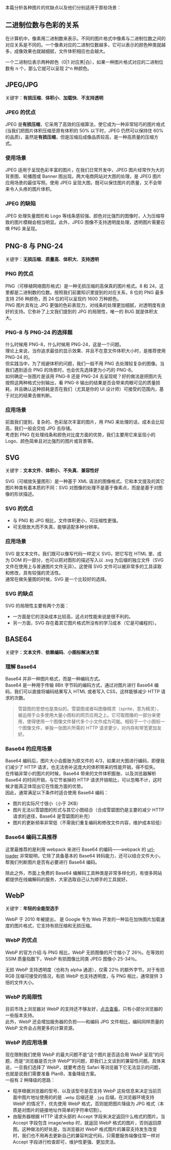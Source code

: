 本篇分析各种图片的优缺点以及他们分别适用于那些场景：

## 二进制位数与色彩的关系

在计算机中，像素用二进制数来表示。不同的图片格式中像素与二进制位数之间的对应关系是不同的。一个像素对应的二进制位数越多，它可以表示的颜色种类就越多，成像效果也就越细腻，文件体积相应也会越大。

一个二进制位表示两种颜色（0|1 对应黑|白），如果一种图片格式对应的二进制位数有 n 个，那么它就可以呈现 2^n 种颜色。

## JPEG/JPG

关键字：**有损压缩**、**体积小**、**加载快**、**不支持透明**

### JPEG 的优点

JPEG 是**有损压缩**，它采用了高效的压缩算法，使它成为一种非常轻巧的图片格式(当我们把图片体积压缩至原有体积的 50% 以下时，JPEG 仍然可以保持住 60% 的品质)，虽然是**有损压缩**，但是压缩后成像品质较高，是一种高质量的压缩方式。

### 使用场景

JPEG 适用于呈现色彩丰富的图片，在我们日常开发中，JPEG 图片经常作为大的背景图、轮播图或 Banner 图出现。两大电商网站对大图的处理，是 JPEG 图片应用场景的最佳写照。使用 JPEG 呈现大图，既可以保住图片的质量，又不会带来令人头疼的图片体积。

### JPEG 的缺陷

JPEG 处理矢量图形和 Logo 等线条感较强、颜色对比强烈的图像时，人为压缩导致的图片模糊会相当明显。此外，JPEG 图像不支持透明度处理，透明图片需要召唤 PNG 来呈现。

## PNG-8 与 PNG-24

关键字：**无损压缩**、**质量高**、**体积大**、**支持透明**

### PNG 的优点

PNG（可移植网络图形格式）是一种无损压缩的高保真的图片格式。8 和 24，这里都是二进制数的位数。按照我们前置知识里提到的对应关系，8 位的 PNG 最多支持 256 种颜色，而 24 位的可以呈现约 1600 万种颜色。  
PNG 图片具有比 JPG 更强的色彩表现力，对线条的处理更加细腻，对透明度有良好的支持。它弥补了上文我们提到的 JPG 的局限性，唯一的 BUG 就是体积太大。

### PNG-8 与 PNG-24 的选择题

什么时候用 PNG-8，什么时候用 PNG-24，这是一个问题。  
理论上来说，当你追求最佳的显示效果、并且不在意文件体积大小时，是推荐使用 PNG-24 的。  
但实践当中，为了规避体积的问题，我们一般不用 PNG 去处理较复杂的图像。当我们遇到适合 PNG 的场景时，也会优先选择更为小巧的 PNG-8。  
如何确定一张图片是该用 PNG-8 还是 PNG-24 去呈现呢？好的做法是把图片先按照这两种格式分别输出，看 PNG-8 输出的结果是否会带来肉眼可见的质量损耗，并且确认这种损耗是否在我们（尤其是你的 UI 设计师）可接受的范围内，基于对比的结果去做判断。

### 应用场景

前面我们提到，复杂的、色彩层次丰富的图片，用 PNG 来处理的话，成本会比较高，我们一般会交给 JPG 去存储。  
考虑到 PNG 在处理线条和颜色对比度方面的优势，我们主要用它来呈现小的 Logo、颜色简单且对比强烈的图片或背景等。

## SVG

关键字：**文本文件**、**体积小**、**不失真**、**兼容性好**

SVG（可缩放矢量图形）是一种基于 XML 语法的图像格式。它和本文提及的其它图片种类有着本质的不同：SVG 对图像的处理不是基于像素点，而是是基于对图像的形状描述。

### SVG 的优点

- 与 PNG 和 JPG 相比，文件体积更小，可压缩性更强。
- 可无限放大而不失真，能够适配多种分辨率。

### 应用场景

SVG 是文本文件。我们既可以像写代码一样定义 SVG，把它写在 HTML 里、成为 DOM 的一部分，也可以把对图形的描述写入以 .svg 为后缀的独立文件（SVG 文件在使用上与普通图片文件无异）。这使得 SVG 文件可以被非常多的工具读取和修改，具有较强的灵活性。  
通常在做矢量图的时候，SVG 是一个比较好的选择。

### SVG 的缺点

SVG 的局限性主要有两个方面：

- 一方面是它的渲染成本比较高，这点对性能来说是很不利的。
- 另一方面，SVG 存在着其它图片格式所没有的学习成本（它是可编程的）。

## BASE64

关键字：**文本文件**、**依赖编码**、**小图标解决方案**

### 理解 Base64

Base64 并非一种图片格式，而是一种编码方式。  
Base64 是一种用于传输 8Bit 字节码的编码方式，通过对图片进行 Base64 编码，我们可以直接将编码结果写入 HTML 或者写入 CSS，这样能够减少 HTTP 请求的次数。

> 雪碧图的思想也是类似的。雪碧图或者叫图像精灵（sprite，意为精灵），被运用于众多使用大量小图标的网页应用之上。它可取图像的一部分来使用，使得使用一个图像文件替代多个小文件成为可能。相较于一个小图标一个图像文件，单独一张图片所需的 HTTP 请求更少，对内存和带宽更加友好。

### Base64 的应用场景

Base64 编码后，图片大小会膨胀为原文件的 4/3，如果对大图进行编码，即便我们减少了 HTTP 请求，也无法弥补这庞大的体积带来的性能开销，得不偿失。  
在传输非常小的图片的时候，Base64 带来的文件体积膨胀、以及浏览器解析 Base64 的时间开销，与它节省掉的 HTTP 请求开销相比，可以忽略不计，这时候才能真正体现出它在性能方面的优势。  
因此，通常满足以下条件时适合使用 Base64 编码：

- 图片的实际尺寸很小（小于 2KB）
- 图片无法以雪碧图的形式与其它小图结合（合成雪碧图仍是主要的减少 HTTP 请求的途径，Base64 是雪碧图的补充）
- 图片的更新频率非常低（不需我们重复编码和修改文件内容，维护成本较低）

### Base64 编码工具推荐

这里最推荐的是利用 webpack 来进行 Base64 的编码——webpack 的 [url-loader](https://github.com/webpack-contrib/url-loader) 非常聪明，它除了具备基本的 Base64 转码能力，还可以结合文件大小，帮我们判断图片是否有必要进行 Base64 编码。

除此之外，市面上免费的 Base64 编解码工具种类是非常多样化的，有很多网站都提供在线编解码的服务，大家选取自己认为顺手的工具就好。

## WebP

关键字：**年轻的全能型选手**

WebP 于 2010 年被提出， 是 Google 专为 Web 开发的一种旨在加快图片加载速度的图片格式，它支持有损压缩和无损压缩。

### WebP 的优点

WebP 的官方介绍:与 PNG 相比，WebP 无损图像的尺寸缩小了 26％。在等效的 SSIM 质量指数下，WebP 有损图像比同类 JPEG 图像小 25-34％。

无损 WebP 支持透明度（也称为 alpha 通道），仅需 22％ 的额外字节。对于有损 RGB 压缩可接受的情况，有损 WebP 也支持透明度，与 PNG 相比，通常提供 3 倍的文件大小。

### WebP 的局限性

目前市场上浏览器对 WebP 的支持还不够友好，[点击查看](https://www.caniuse.com/?search=webP)。只有小部分浏览器的一些版本支持。  
此外，WebP 还会增加服务器的负担——和编码 JPG 文件相比，编码同样质量的 WebP 文件会占用更多的计算资源。

### WebP 的应用场景

现在限制我们使用 WebP 的最大问题不是“这个图片是否适合用 WebP 呈现”的问题，而是“浏览器是否允许 WebP”的问题，即我们上文谈到的兼容性问题。具体来说，一旦我们选择了 WebP，就要考虑在 Safari 等浏览器下它无法显示的问题，也就是说我们需要准备 PlanB，准备降级方案。  
一般有 2 种降级的思路：

- 程序根据浏览器的型号、以及该型号是否支持 WebP 这些信息来决定当前页面中图片地址使用的的是 `.webp` 后缀还是 `.jpg` 后缀。在浏览器环境支持 WebP 的情况下，优先使用 WebP 格式，否则就把图片降级为 JPG 格式（本质是对图片的链接地址作简单的字符串切割）。
- 由服务器根据 HTTP 请求头部的 Accept 字段来决定返回什么格式的图片。当 Accept 字段包含 image/webp 时，就返回 WebP 格式的图片，否则返回原图。这种做法的好处是，当浏览器对 WebP 格式图片的兼容支持发生改变时，我们也不用再去更新自己的兼容判定代码，只需要服务端像往常一样对 Accept 字段进行检查即可，维护性更强、更加灵活。
